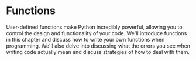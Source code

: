 # Functions

User-defined functions make Python incredibly powerful, allowing you to control the design and functionality of your code. We'll introduce functions in this chapter and discuss how to write your own functions when programming. We'll also delve into discussing what the errors you see when writing code actually mean and discuss strategies of how to deal with them. 
